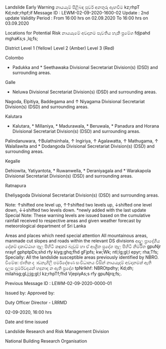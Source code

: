 Landslide Early Warning නායයෑම් පිළිබඳ පුර්ව අනතුරු ඇඟවීම kz;rhpT Kd;ndr;rhpf;if Message ID : LEWM-02-09-2020-1600-02 Update : 2nd update Validity Period : From 16:00 hrs on 02.09.2020 To 16:00 hrs on 03.09.2020

Locations for Potential Risk නායයෑමේ අවදානම පැවතිය හැකි ප්‍රමේශ fdjpahd mghaKs;s ,lq;fs;

District Level 1 (Yellow) Level 2 (Amber) Level 3 (Red)

Colombo

* Padukka and * Seethawaka Divisional Secretariat Division(s) (DSD) and surrounding areas.

Galle

* Neluwa Divisional Secretariat Division(s) (DSD) and surrounding areas.

Nagoda, Elpitiya, Baddegama and ↑ Niyagama Divisional Secretariat Division(s) (DSD) and surrounding areas.

Kalutara

* Kalutara, * Millaniya, * Madurawala, * Beruwala, * Panadura and Horana Divisional Secretariat Division(s) (DSD) and surrounding areas.

Palindanuwara, ↑Bulathsinhala, ↑ Ingiriya, ↑ Agalawatta, ↑ Mathugama, ↑ Walallawita and * Dodangoda Divisional Secretariat Division(s) (DSD) and surrounding areas.

Kegalle

Dehiowita, Yatiyantota, * Ruwanwella, * Deraniyagala and * Warakapola Divisional Secretariat Division(s) (DSD) and surrounding areas.

Ratnapura

Eheliyagoda Divisional Secretariat Division(s) (DSD) and surrounding areas.

Note: ↑shifted one level up, ↑↑shifted two levels up, ↓shifted one level down, ↓↓shifted two levels down. *newly added with the last update Special Note: These warning levels are issued based on the cumulative rainfall received to respective areas and given weather forecast by meteorological department of Sri Lanka

Areas and places which need special attention All mountainous areas, manmade cut slopes and roads within the relevant DS divisions අදාල ප්‍රාදේශීය දේකම් දකාට්ඨාශ තුල පිහිටි කඳුකර බෑවුම් හා ඒ ආශ්‍රිත ප්‍රදේශ තුල පිහිටි නිර්මිත gpuNjr nrayf gphptpDs;shd rfy kiyg;ghq;fhd gFjpfs; kw;Wk; ntl;lg;gl;l epyr; rha;Tfs; Specially: All the landslide susceptible areas previously identified by NBRO. විමේෂ: ජාතික ද ාඩනැගිලි පර්මදේෂණ සංවිධානය විසින් නායයෑදම් අවදානමක් ඇති දලස පුර්මවදයන් හදුනාද න ඇති ප්‍රදේශ tpNrlkhf: NBROtpdhy; Kd;dh; milahsg;gLj;jg;gl;l kz;rhpTf;fhd VjepiyAs;s rfy gpuNjrq;fs;.

Previous Message ID : LEWM-02-09-2020-0000-01

Issued by: Approved by:

Duty Officer Director - LRRMD

02-09-2020, 16:00 hrs

Date and time issued

Landslide Research and Risk Management Division

National Building Research Organisation